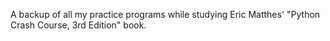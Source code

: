 A backup of all my practice programs while studying Eric Matthes' "Python Crash Course, 3rd Edition" book.
